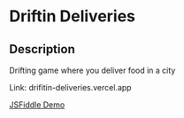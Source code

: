 # Driftin Deliveries

## Description
Drifting game where you deliver food in a city


Link: drifitin-deliveries.vercel.app



[JSFiddle Demo](https://jsfiddle.net/aebelshajan/a7szw09d/2/)
